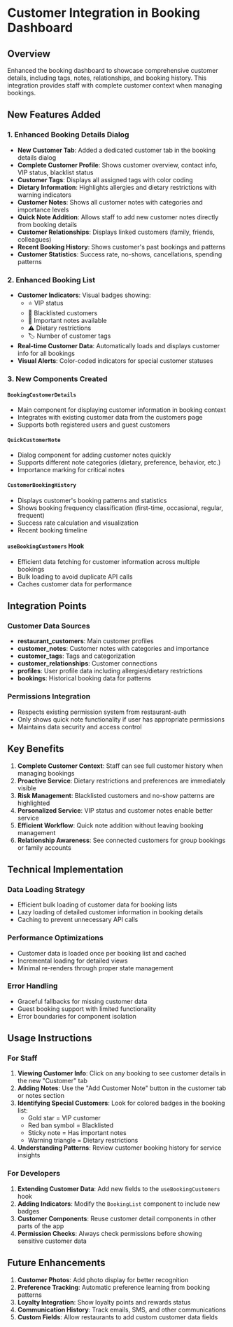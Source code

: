 # Customer Integration in Booking Dashboard

## Overview
Enhanced the booking dashboard to showcase comprehensive customer details, including tags, notes, relationships, and booking history. This integration provides staff with complete customer context when managing bookings.

## New Features Added

### 1. Enhanced Booking Details Dialog
- **New Customer Tab**: Added a dedicated customer tab in the booking details dialog
- **Complete Customer Profile**: Shows customer overview, contact info, VIP status, blacklist status
- **Customer Tags**: Displays all assigned tags with color coding
- **Dietary Information**: Highlights allergies and dietary restrictions with warning indicators
- **Customer Notes**: Shows all customer notes with categories and importance levels
- **Quick Note Addition**: Allows staff to add new customer notes directly from booking details
- **Customer Relationships**: Displays linked customers (family, friends, colleagues)
- **Recent Booking History**: Shows customer's past bookings and patterns
- **Customer Statistics**: Success rate, no-shows, cancellations, spending patterns

### 2. Enhanced Booking List
- **Customer Indicators**: Visual badges showing:
  - ⭐ VIP status
  - 🚫 Blacklisted customers
  - 📝 Important notes available
  - ⚠️ Dietary restrictions
  - 🏷️ Number of customer tags
- **Real-time Customer Data**: Automatically loads and displays customer info for all bookings
- **Visual Alerts**: Color-coded indicators for special customer statuses

### 3. New Components Created

#### `BookingCustomerDetails`
- Main component for displaying customer information in booking context
- Integrates with existing customer data from the customers page
- Supports both registered users and guest customers

#### `QuickCustomerNote`
- Dialog component for adding customer notes quickly
- Supports different note categories (dietary, preference, behavior, etc.)
- Importance marking for critical notes

#### `CustomerBookingHistory`
- Displays customer's booking patterns and statistics
- Shows booking frequency classification (first-time, occasional, regular, frequent)
- Success rate calculation and visualization
- Recent booking timeline

#### `useBookingCustomers` Hook
- Efficient data fetching for customer information across multiple bookings
- Bulk loading to avoid duplicate API calls
- Caches customer data for performance

## Integration Points

### Customer Data Sources
- **restaurant_customers**: Main customer profiles
- **customer_notes**: Customer notes with categories and importance
- **customer_tags**: Tags and categorization
- **customer_relationships**: Customer connections
- **profiles**: User profile data including allergies/dietary restrictions
- **bookings**: Historical booking data for patterns

### Permissions Integration
- Respects existing permission system from restaurant-auth
- Only shows quick note functionality if user has appropriate permissions
- Maintains data security and access control

## Key Benefits

1. **Complete Customer Context**: Staff can see full customer history when managing bookings
2. **Proactive Service**: Dietary restrictions and preferences are immediately visible
3. **Risk Management**: Blacklisted customers and no-show patterns are highlighted
4. **Personalized Service**: VIP status and customer notes enable better service
5. **Efficient Workflow**: Quick note addition without leaving booking management
6. **Relationship Awareness**: See connected customers for group bookings or family accounts

## Technical Implementation

### Data Loading Strategy
- Efficient bulk loading of customer data for booking lists
- Lazy loading of detailed customer information in booking details
- Caching to prevent unnecessary API calls

### Performance Optimizations
- Customer data is loaded once per booking list and cached
- Incremental loading for detailed views
- Minimal re-renders through proper state management

### Error Handling
- Graceful fallbacks for missing customer data
- Guest booking support with limited functionality
- Error boundaries for component isolation

## Usage Instructions

### For Staff
1. **Viewing Customer Info**: Click on any booking to see customer details in the new "Customer" tab
2. **Adding Notes**: Use the "Add Customer Note" button in the customer tab or notes section
3. **Identifying Special Customers**: Look for colored badges in the booking list:
   - Gold star = VIP customer
   - Red ban symbol = Blacklisted
   - Sticky note = Has important notes
   - Warning triangle = Dietary restrictions
4. **Understanding Patterns**: Review customer booking history for service insights

### For Developers
1. **Extending Customer Data**: Add new fields to the `useBookingCustomers` hook
2. **Adding Indicators**: Modify the `BookingList` component to include new badges
3. **Customer Components**: Reuse customer detail components in other parts of the app
4. **Permission Checks**: Always check permissions before showing sensitive customer data

## Future Enhancements

1. **Customer Photos**: Add photo display for better recognition
2. **Preference Tracking**: Automatic preference learning from booking patterns
3. **Loyalty Integration**: Show loyalty points and rewards status
4. **Communication History**: Track emails, SMS, and other communications
5. **Custom Fields**: Allow restaurants to add custom customer data fields

